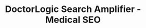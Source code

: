 ---
layout: components
title: DoctorLogic Search Amplifier - Medical SEO
description: "Expert medical SEO strategies proven to boost website traffic, new patient visits, and revenue. Know the exact ROI on your SEO efforts and track your results."
meta_image: "/img/meta/search-amplifier.jpg"
nofollow: false
gsap: true
custom_js: search-amplifier
page_class:
- class: search-amplifier
product: "search amplifier"
permalink: "/search-amplifier"
product_nav:
- product_prev: "social-reputation"
  product_next: "lead-generator"
next_page: "lead-generator"
page_sections:
- component: hero-1
  component_css: hero
  class: search-amplifier-hero
  tagline: 
  - headline: "Search Amplifier"
    icon:
    - img: "/img/product-icons/search-amplifier.svg"
      alt: "DoctorLogic Search Amplifier"
  headline: "Amplify Your Practice with Proven SEO"
  text: "Practices aspire to dominate their local market and be at the top of Google. With our proven experience executing medical SEO strategies, your website will receive a boost in website traffic, which will result in new patient visits and an increase in revenue."
  btn:
  img: "/img/products/search-amplifier/hero-img.svg"
  alt: "DoctorLogic Search Amplifier"
- component: image-group
  component_css: image-group
  class: search-amplifier__image-group--1
  headline: "Target Over 50,000 Keywords"
  text: "Ranking on the first page of search engines significantly increases being found. Your website will be optimized to help search engines identify your site as relevant to specific keywords. While our competitors struggle to target 100 keywords, our platform uses Keyword Science, Machine Learning, Artificial Intelligence (AI) and Big Data Analytics to target over 50,000 keywords."
  btn:
  items:
  - class: image-group__image--1
    img: true
    src: /img/products/search-amplifier/keyword-page.jpg
    alt-text: "Keywords"
  - class: image-group__image--2
    img: true
    src: /img/products/search-amplifier/keyword-patterns-1.svg
    alt-text: "Keyword Patterns"
  - class: image-group__image--3
    img: true
    src: /img/products/search-amplifier/keyword-patterns-2.svg
    alt-text: "Keyword Focus"
  - class: image-group__image--4
    img: true
    src: /img/products/search-amplifier/keyword-patterns-3.svg
    alt-text: "Keyword Building"
- component: callout-headline
  component_css: callout-headline
  class: callout-headline__search
  headline: "<span>93%</span> of online experiences begin with a search engine."
  source: Google
- component: feature-1
  component_css: feature
  class: search-amplifier__feature--1
  headline: "Improve Online Visibility"
  text: "Customers are searching online for medical providers near them. Local SEO requires a strategic and targeted approach. We’ll optimize and manage your practice and provider profiles across the web, including local directories such as Google My Business, Google Maps, Facebook, Yelp, and other online local directories."
  btn:
  img: "/img/products/search-amplifier/online-visibility.jpg"
  alt: "Improve Online Visibility"
  img_alignment: "Left"
- component: feature-1
  component_css:
  class: search-amplifier__feature--2
  headline: "Track SEO Performance<sup>Beta</sup>"
  text: "Transparency is key to any successful partnership. With DoctorLogic, you know the exact ROI on your digital marketing efforts. Our SEO Performance Dashboard gives you real-time insights into keywords, Google search result rankings, search volume and the value of your keyword rankings."
  btn:
  img: "/img/products/search-amplifier/seo-performance.jpg"
  alt: "Track SEO Performance"
  img_alignment: "Right"
- component: callout
  component_css: callout
  class:
  background: false
  headline: "Increase Your Search Performance"
  text: "Search Amplifier champions your entire brand through best-in-class medical SEO strategies. From local and long-tail keyword targeting, local listing management, and structured data, DoctorLogic uses over 15 years experience to deliver visitors that convert into patients."
  btn:
  - btn-label: "Get A Demo"
    btn-link: "/get-a-demo"
---